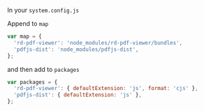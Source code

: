 In your `system.config.js`

Append to `map`

```js
var map = {
  'rd-pdf-viewer': 'node_modules/rd-pdf-viewer/bundles',
  'pdfjs-dist': 'node_modules/pdfjs-dist',
};
```

and then add to `packages`

```js
var packages = {
  'rd-pdf-viewer': { defaultExtension: 'js', format: 'cjs' },
  'pdfjs-dist': { defaultExtension: 'js' },
};
```

